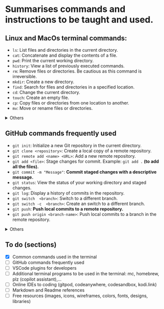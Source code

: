 # Summarises commands and instructions to be taught and used.

## Linux and MacOs terminal commands:

- `ls`: List files and directories in the current directory.
- `cat`: Concatenate and display the contents of a file.
- `pwd`: Print the current working directory.
- `history`: View a list of previously executed commands.
- `rm`: Remove files or directories. Be cautious as this command is irreversible.
- `mkdir`: Create a new directory.
- `find`: Search for files and directories in a specified location.
- `cd`: Change the current directory.
- `touch`: Create an empty file.
- `cp`: Copy files or directories from one location to another.
- `mv`: Move or rename files or directories.

<details>
<summary>Others</summary>
- `grep`: Search for text patterns within files.
- `echo`: Display a message or variable content in the terminal.
- `ps`: Display a list of currently running processes.
- `kill`: Terminate processes by their process ID (PID).
- `tar`: Create or extract compressed archive files.
- `df`: Show disk space usage.
- `du`: Display disk usage of files and directories.
- `alias`: Create shortcuts or custom commands.
- `sudo`: Execute a command with superuser (administrative) privileges.
- `wget`: Download files from the internet.
- `zip` (Linux) or `ditto` (macOS): Compress files and directories into zip archives.
- `unzip` (Linux) or `ditto` (macOS): Extract files from zip archives.
- `traceroute`: Trace the route packets take to reach a network host.
- `find`: Search for files and directories based on various criteria.
- `tree`: Display directory structure as a tree.
- `who` or `w`: Show who is logged in.
- `chmod`: Change file permissions.
- `chown`: Change file ownership.
- `quota`: Display disk usage and quotas for a user.
- `sudo`: Execute a command with superuser (administrative) privileges.
- `shutdown`: Shut down or restart the system.
- `reboot`: Reboot the system.
- `history`: View and manage command history.
</details>

## GitHub commands frequently used

- `git init`: Initialize a new Git repository in the current directory.
- `git clone <repository>`: Create a local copy of a remote repository.
- `git remote add <name> <URL>`: Add a new remote repository.
- `git add <file>`: Stage changes for commit. Example: `git add .` **(to add all the files).**
- `git commit -m "Message"`: **Commit staged changes with a descriptive message.**
- `git status`: View the status of your working directory and staged changes.
- `git log`: Display a history of commits in the repository.
- `git switch  <branch>`: Switch to a different branch.
- `git switch -c  <branch>`: Create an switch to a different branch.
- `git push`: **Push local commits to a remote repository.**
- `git push origin <branch-name>`: Push local commits to a branch in the remote repository.

<details>
<summary>Others</summary>
- `git branch`: List all local branches and highlight the current branch.
- `git checkout <branch>`: Switch to a different branch.
- `git merge <branch>`: Merge changes from one branch into the current branch.
- `git pull`: Fetch and merge changes from a remote repository.
- `git push`: Push local commits to a remote repository.
- `git remote -v`: View information about remote repositories.
- `git fetch <remote>`: Download changes from a remote repository.
- `git reset <file>`: Unstage changes for a specific file.
- `git reset --hard <commit>`: Reset the current branch to a specific commit.
- `git stash`: Temporarily save changes that are not ready to be committed.
- `git tag <tagname>`: Create a lightweight tag for a specific commit.
- `git diff`: Show differences between the working directory and the last commit.
- `git blame <file>`: Display who made each change to a file and in which commit.
- `git remote remove <name>`: Remove a remote repository.
- `git push --tags`: Push tags to a remote repository.
- `git checkout -b <new-branch>`: Create and switch to a new branch.
- `git branch -d <branch-name>`: Delete a local branch.
- `git push origin --delete <branch-name>`: Delete a remote branch.
- `git rebase <branch>`: Move or combine commits from one branch onto another.
- `git fetch --prune`: Remove references to remote branches that no longer exist.
- `git log --author=<author>`: View commits by a specific author.
- `git log --grep=<pattern>`: Search commit messages for a specific pattern.
- `git log <file>`: View the commit history for a specific file.
- `git remote set-url origin <new-URL>`: Change the URL of a remote repository.
- `git cherry-pick <commit>`: Apply a specific commit to the current branch.
- `git reflog`: Display a log of all Git references, including branch changes.
- `git clean -df`: Remove untracked files and directories.
- `git bisect`: Find the commit that introduced a bug using binary search.
- `git submodule`: Manage Git submodules within a repository.
- `git log --oneline --graph --all`: Display a compact graph of the commit history.
- `git commit --amend`: Modify the last commit with new changes.
- `git remote prune origin`: Prune stale remote-tracking branches.
- `git pull --rebase`: Pull and rebase instead of merging.
- `git log --since=<date>`: Show commits since a specific date.
- `git stash pop`: Apply the last stashed changes and remove them from the stash.
- `git revert <commit>`: Create a new commit that undoes changes from a specific commit.
- `git log --oneline --abbrev-commit`: Display shortened commit hashes in the log.
- `git log --stat`: Show statistics about changes in each commit.
- `git log --graph --decorate`: Display a commit graph with branch and tag labels.
- `git remote show <remote>`: Show information about a remote repository.
- `git log -p <file>`: Display the changes made to a specific file in each commit.
- `git bisect start`: Start the bisection process for finding a bug.
- `git bisect good <commit>`: Mark a commit as good during bisection.
- `git bisect bad <commit>`: Mark a commit as bad during bisection.
- `git bisect reset`: Reset the bisection process.
- `git bisect visualize`: Visualize the bisection process.
- `git clean -n`: Dry run of `git clean` to see what would be removed.
- `git clean -i`: Interactively choose which untracked files to remove.
- `git blame -L <start>,<end> <file>`: Annotate only specific lines of a file.
- `git push -u <remote> <branch>`: Push a local branch to a remote and set up tracking.
- `git cherry-pick --edit <commit>`: Cherry-pick a commit and edit the message.
- `git log --no-merges`: Display a log without merge commits.
- `git log --all --graph --decorate --oneline`: A compact and visual commit history.
- `git grep <pattern>`: Search for a pattern in the contents of files.
- `git log --format="%h %an %s" --since="2 weeks ago"`: Customized log format and time range.
</details>

## To do (sections)

- [x] Common commands used in the terminal
- [ ] GitHub commands frequently used
- [ ] VSCode plugins for developers
- [ ] Additional terminal programs to be used in the terminal: mc, homebrew, plz (copilot assistant),...
- [ ] Online IDEs to coding (gitpod, codeanywhere, codesandbox, kodi.link)
- [ ] Markdown and Readme references
- [ ] Free resources (images, icons, wireframes, colors, fonts, designs, libraries)
